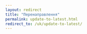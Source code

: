 ```yaml
---
layout: redirect
title: "Перенаправлення"
permalink: update-to-latest.html
redirect_to: /uk/update-to-latest/
---
```

